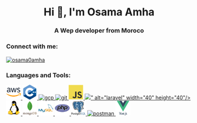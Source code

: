 <h1 align="center">Hi 👋, I'm Osama Amha</h1>
<h3 align="center">A Wep developer from Moroco</h3>

<h3 align="left">Connect with me:</h3>
<p align="left">
<a href="https://linkedin.com/in/osama0amha" target="blank"><img align="center" src="https://raw.githubusercontent.com/rahuldkjain/github-profile-readme-generator/master/src/images/icons/Social/linked-in-alt.svg" alt="osama0amha" height="30" width="40" /></a>
</p>

<h3 align="left">Languages and Tools:</h3>
<p align="left"> <a href="https://aws.amazon.com" target="_blank" rel="noreferrer"> <img src="https://raw.githubusercontent.com/devicons/devicon/master/icons/amazonwebservices/amazonwebservices-original-wordmark.svg" alt="aws" width="40" height="40"/> </a> <a href="https://www.w3schools.com/cpp/" target="_blank" rel="noreferrer"> <img src="https://raw.githubusercontent.com/devicons/devicon/master/icons/cplusplus/cplusplus-original.svg" alt="cplusplus" width="40" height="40"/> </a> <a href="https://cloud.google.com" target="_blank" rel="noreferrer"> <img src="https://www.vectorlogo.zone/logos/google_cloud/google_cloud-icon.svg" alt="gcp" width="40" height="40"/> </a> <a href="https://git-scm.com/" target="_blank" rel="noreferrer"> <img src="https://www.vectorlogo.zone/logos/git-scm/git-scm-icon.svg" alt="git" width="40" height="40"/> </a> <a href="https://developer.mozilla.org/en-US/docs/Web/JavaScript" target="_blank" rel="noreferrer"> <img src="https://raw.githubusercontent.com/devicons/devicon/master/icons/javascript/javascript-original.svg" alt="javascript" width="40" height="40"/> </a> <a href="https://laravel.com/" target="_blank" rel="noreferrer"> <img src="<svg viewBox="0 0 64 64" fill="none" xmlns="http://www.w3.org/2000/svg"><g id="SVGRepo_bgCarrier" stroke-width="0"></g><g id="SVGRepo_tracerCarrier" stroke-linecap="round" stroke-linejoin="round"></g><g id="SVGRepo_iconCarrier"><path fill-rule="evenodd" clip-rule="evenodd" d="M47.982 23.453c.012.044.018.089.018.134v7.071a.516.516 0 0 1-.26.448l-5.934 3.417v6.772a.517.517 0 0 1-.258.447L29.16 48.874c-.029.016-.06.026-.09.037-.012.004-.023.011-.035.015a.519.519 0 0 1-.264 0c-.015-.004-.027-.012-.041-.017-.028-.01-.058-.02-.085-.035l-12.386-7.132a.517.517 0 0 1-.259-.447V20.082c0-.046.006-.091.018-.135.004-.015.013-.028.018-.043.01-.027.019-.055.033-.08.01-.017.024-.03.035-.046.015-.02.029-.042.046-.06.015-.015.034-.026.051-.039.019-.015.035-.032.057-.044l6.194-3.566a.517.517 0 0 1 .515 0l6.194 3.566c.021.013.039.029.057.044.017.013.036.024.05.038.019.02.032.04.047.061.011.016.026.029.035.046.015.025.023.053.034.08.005.015.014.028.017.044a.52.52 0 0 1 .019.134v13.25l5.16-2.972v-6.773a.52.52 0 0 1 .019-.134c.004-.016.012-.03.018-.044.01-.027.019-.055.033-.08.01-.017.024-.03.035-.046.015-.02.028-.042.046-.06.015-.015.034-.025.05-.038.02-.016.037-.033.057-.045l6.195-3.566a.516.516 0 0 1 .515 0l6.194 3.566c.022.013.038.03.058.044.016.013.034.024.05.039.017.018.03.04.046.06.011.016.025.03.034.046.015.025.024.053.034.08.006.015.014.028.018.044zm-1.014 6.907v-5.88L44.8 25.728l-2.994 1.724v5.88l5.162-2.972zm-6.194 10.637v-5.884l-2.945 1.682-8.41 4.8v5.94l11.355-6.538zM17.032 20.975v20.022l11.355 6.537v-5.938l-5.932-3.357-.002-.002-.003-.001c-.02-.012-.036-.028-.055-.043-.016-.012-.035-.023-.049-.037l-.001-.002c-.017-.016-.029-.036-.043-.054-.013-.017-.028-.032-.038-.05l-.001-.002c-.012-.02-.019-.043-.027-.065-.009-.019-.02-.037-.025-.058-.006-.025-.007-.05-.01-.076-.003-.02-.008-.038-.008-.058V23.946L19.2 22.222l-2.168-1.247zm5.678-3.863-5.16 2.97 5.159 2.97 5.16-2.97-5.16-2.97h.001zm2.684 18.537 2.993-1.723V20.975l-2.167 1.247-2.994 1.724v12.951l2.168-1.248zM41.29 20.617l-5.16 2.97 5.16 2.97 5.158-2.97-5.158-2.97zm-.517 6.835-2.994-1.724-2.167-1.248v5.88l2.993 1.723 2.168 1.249v-5.88zm-11.872 13.25 7.568-4.32 3.783-2.16-5.156-2.968-5.936 3.418-5.41 3.115 5.151 2.915z" fill="#FF2D20"></path></g></svg>" alt="laravel" width="40" height="40"/> </a> <a href="https://www.linux.org/" target="_blank" rel="noreferrer"> <img src="https://raw.githubusercontent.com/devicons/devicon/master/icons/linux/linux-original.svg" alt="linux" width="40" height="40"/> </a> <a href="https://www.mongodb.com/" target="_blank" rel="noreferrer"> <img src="https://raw.githubusercontent.com/devicons/devicon/master/icons/mongodb/mongodb-original-wordmark.svg" alt="mongodb" width="40" height="40"/> </a> <a href="https://www.mysql.com/" target="_blank" rel="noreferrer"> <img src="https://raw.githubusercontent.com/devicons/devicon/master/icons/mysql/mysql-original-wordmark.svg" alt="mysql" width="40" height="40"/> </a> <a href="https://www.php.net" target="_blank" rel="noreferrer"> <img src="https://raw.githubusercontent.com/devicons/devicon/master/icons/php/php-original.svg" alt="php" width="40" height="40"/> </a> <a href="https://www.postgresql.org" target="_blank" rel="noreferrer"> <img src="https://raw.githubusercontent.com/devicons/devicon/master/icons/postgresql/postgresql-original-wordmark.svg" alt="postgresql" width="40" height="40"/> </a> <a href="https://postman.com" target="_blank" rel="noreferrer"> <img src="https://www.vectorlogo.zone/logos/getpostman/getpostman-icon.svg" alt="postman" width="40" height="40"/> </a> <a href="https://vuejs.org/" target="_blank" rel="noreferrer"> <img src="https://raw.githubusercontent.com/devicons/devicon/master/icons/vuejs/vuejs-original-wordmark.svg" alt="vuejs" width="40" height="40"/> </a> </p>

